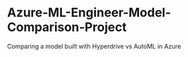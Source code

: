 # Azure-ML-Engineer-Model-Comparison-Project
Comparing a model built with Hyperdrive vs AutoML in Azure
